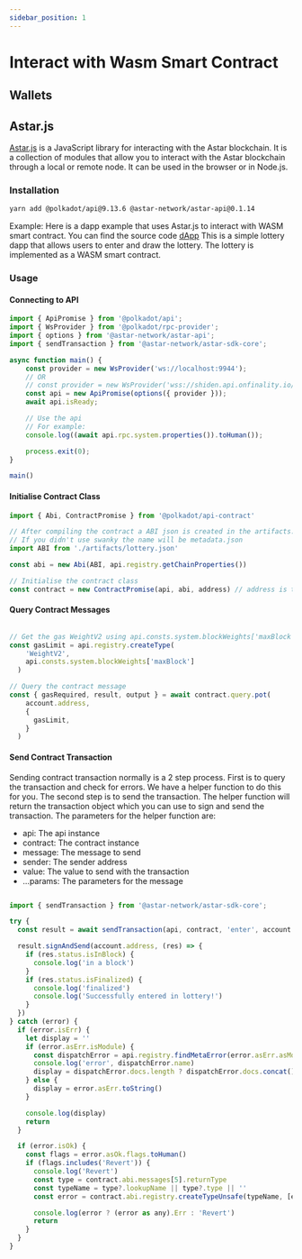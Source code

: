 ```yaml
---
sidebar_position: 1
---
```


# Interact with Wasm Smart Contract

## Wallets

## Astar.js

[Astar.js](https://github.com/AstarNetwork/astar.js/wiki) is a JavaScript library for interacting with the Astar blockchain. It is a collection of modules that allow you to interact with the Astar blockchain through a local or remote node. It can be used in the browser or in Node.js.

### Installation

```bash
yarn add @polkadot/api@9.13.6 @astar-network/astar-api@0.1.14
```

Example: Here is a dapp example that uses Astar.js to interact with WASM smart contract. You can find the source code [dApp](https://github.com/astarNetwork/wasm-lottery)
This is a simple lottery dapp that allows users to enter and draw the lottery. The lottery is implemented as a WASM smart contract.

### Usage

#### Connecting to API

```js
import { ApiPromise } from '@polkadot/api';
import { WsProvider } from '@polkadot/rpc-provider';
import { options } from '@astar-network/astar-api';
import { sendTransaction } from '@astar-network/astar-sdk-core';

async function main() {
    const provider = new WsProvider('ws://localhost:9944');
    // OR
    // const provider = new WsProvider('wss://shiden.api.onfinality.io/public-ws');
    const api = new ApiPromise(options({ provider }));
    await api.isReady;

    // Use the api
    // For example:
    console.log((await api.rpc.system.properties()).toHuman());

    process.exit(0);
}

main()
```

#### Initialise Contract Class

```js
import { Abi, ContractPromise } from '@polkadot/api-contract'

// After compiling the contract a ABI json is created in the artifacts. Import the ABI:
// If you didn't use swanky the name will be metadata.json
import ABI from './artifacts/lottery.json'

const abi = new Abi(ABI, api.registry.getChainProperties())

// Initialise the contract class
const contract = new ContractPromise(api, abi, address) // address is the deployed contract address
```

#### Query Contract Messages

```js

// Get the gas WeightV2 using api.consts.system.blockWeights['maxBlock']
const gasLimit = api.registry.createType(
    'WeightV2',
    api.consts.system.blockWeights['maxBlock']
  )

// Query the contract message
const { gasRequired, result, output } = await contract.query.pot(
    account.address,
    {
      gasLimit,
    }
  )
```

#### Send Contract Transaction

Sending contract transaction normally is a 2 step process. First is to query the transaction and check for errors. We have a helper function to do this for you. The second step is to send the transaction. The helper function will return the transaction object which you can use to sign and send the transaction.
The parameters for the helper function are:

- api: The api instance
- contract: The contract instance
- message: The message to send
- sender: The sender address
- value: The value to send with the transaction
- ...params: The parameters for the message

```js

import { sendTransaction } from '@astar-network/astar-sdk-core';

try {
  const result = await sendTransaction(api, contract, 'enter', account.address, new BN('1000000000000000000'))

  result.signAndSend(account.address, (res) => {
    if (res.status.isInBlock) {
      console.log('in a block')
    }
    if (res.status.isFinalized) {
      console.log('finalized')
      console.log('Successfully entered in lottery!')
    }
  })
} catch (error) {
  if (error.isErr) {
    let display = ''
    if (error.asErr.isModule) {
      const dispatchError = api.registry.findMetaError(error.asErr.asModule)
      console.log('error', dispatchError.name)
      display = dispatchError.docs.length ? dispatchError.docs.concat().toString() : dispatchError.name
    } else {
      display = error.asErr.toString()
    }

    console.log(display)
    return
  }

  if (error.isOk) {
    const flags = error.asOk.flags.toHuman()
    if (flags.includes('Revert')) {
      console.log('Revert')
      const type = contract.abi.messages[5].returnType
      const typeName = type?.lookupName || type?.type || ''
      const error = contract.abi.registry.createTypeUnsafe(typeName, [error.asOk.data]).toHuman()

      console.log(error ? (error as any).Err : 'Revert')
      return
    }
  }
}
```